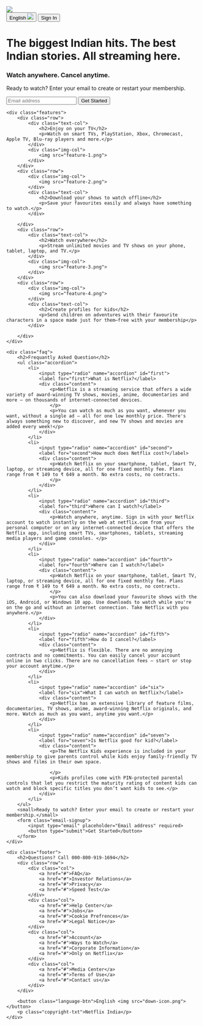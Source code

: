 <!DOCTYPE html>
<html lang="en">
<head>
    <meta charset="UTF-8">
    <meta name="viewport" content="width=device-width, initial-scale=1.0">
    <title>Netflix clone</title>
    <link rel="stylesheet" href="style.css">
</head>
<body>
    <div class="header">
        <nav>
            <img src="logo.png" class="logo">
            <div>
                <button class="language-btn">English <img src="down-icon.png"></button>
                <button>Sign In</button>
            </div>   
        </nav>
        <div class="header-content">
            <h1>The biggest Indian hits. The best Indian stories. All streaming here.</h1>
            <h3>Watch anywhere. Cancel anytime.</h3>
            <p>Ready to watch? Enter your email to create or restart your membership.</p>
            <form class="email-signup">
                <input type="email" placeholder="Email address" required>
                <button type="submit">Get Started</button>
            </form>
        </div>
    </div>

    <div class="features">
        <div class="row">
            <div class="text-col">
                <h2>Enjoy on your TV</h2>
                <p>Watch on smart TVs, PlayStation, Xbox, Chromecast, Apple TV, Blu-ray players and more.</p>
            </div>
            <div class="img-col">
                <img src="feature-1.png">
            </div>
        </div>
        <div class="row">
            <div class="img-col">
                <img src="feature-2.png">
            </div>
            <div class="text-col">
                <h2>Download your shows to watch offline</h2>
                <p>Save your favourites easily and always have something to watch.</p>
            </div>
            
        </div>
        <div class="row">
            <div class="text-col">
                <h2>Watch everywhere</h2>
                <p>Stream unlimited movies and TV shows on your phone, tablet, laptop, and TV.</p>
            </div>
            <div class="img-col">
                <img src="feature-3.png">
            </div>
        </div>
        <div class="row">
            <div class="img-col">
                <img src="feature-4.png">
            </div>
            <div class="text-col">
                <h2>Create profiles for kids</h2>
                <p>Send children on adventures with their favourite characters in a space made just for them—free with your membership</p>
            </div>
            
        </div>
    </div>

    <div class="faq">
        <h2>Frequantly Asked Question</h2>
        <ul class="accordion">
            <li>
                <input type="radio" name="accordion" id="first">
                <label for="first">What is Netflix?</label>
                <div class="content">
                    <p>Netflix is a streaming service that offers a wide variety of award-winning TV shows, movies, anime, documentaries and more – on thousands of internet-connected devices.
                    </p>
                    <p>You can watch as much as you want, whenever you want, without a single ad – all for one low monthly price. There's always something new to discover, and new TV shows and movies are added every week!</p>
                </div>
            </li>
            <li>
                <input type="radio" name="accordion" id="second">
                <label for="second">How much does Netflix cost?</label>
                <div class="content">
                    <p>Watch Netflix on your smartphone, tablet, Smart TV, laptop, or streaming device, all for one fixed monthly fee. Plans range from ₹ 149 to ₹ 649 a month. No extra costs, no contracts.
                    </p>
                </div>
            </li>
            <li>
                <input type="radio" name="accordion" id="third">
                <label for="third">Where can I watch?</label>
                <div class="content">
                    <p>Watch anywhere, anytime. Sign in with your Netflix account to watch instantly on the web at netflix.com from your personal computer or on any internet-connected device that offers the Netflix app, including smart TVs, smartphones, tablets, streaming media players and game consoles. </p>
                </div>
            </li>
            <li>
                <input type="radio" name="accordion" id="fourth">
                <label for="fourth">Where can I watch?</label>
                <div class="content">
                    <p>Watch Netflix on your smartphone, tablet, Smart TV, laptop, or streaming device, all for one fixed monthly fee. Plans range from ₹ 149 to ₹ 649 a month. No extra costs, no contracts.
                    </p>
                    <p>You can also download your favourite shows with the iOS, Android, or Windows 10 app. Use downloads to watch while you're on the go and without an internet connection. Take Netflix with you anywhere.</p>
                </div>
            </li>
            <li>
                <input type="radio" name="accordion" id="fifth">
                <label for="fifth">How do I cancel?</label>
                <div class="content">
                    <p>Netflix is flexible. There are no annoying contracts and no commitments. You can easily cancel your account online in two clicks. There are no cancellation fees – start or stop your account anytime.</p>
                </div>
            </li>
            <li>
                <input type="radio" name="accordion" id="six">
                <label for="six">What I can watch on Netflix?</label>
                <div class="content">
                    <p>Netflix has an extensive library of feature films, documentaries, TV shows, anime, award-winning Netflix originals, and more. Watch as much as you want, anytime you want.</p>
                </div>
            </li>
            <li>
                <input type="radio" name="accordion" id="seven">
                <label for="seven">Is Netflix good for kid?</label>
                <div class="content">
                    <p>The Netflix Kids experience is included in your membership to give parents control while kids enjoy family-friendly TV shows and films in their own space.

                    </p>
                    <p>Kids profiles come with PIN-protected parental controls that let you restrict the maturity rating of content kids can watch and block specific titles you don’t want kids to see.</p>
                </div>
            </li>
        </ul>
        <small>Ready to watch? Enter your email to create or restart your membership.</small>
        <form class="email-signup">
            <input type="email" placeholder="Email address" required>
            <button type="submit">Get Started</button>
        </form>
    </div>

    <div class="footer">
        <h2>Questions? Call 000-800-919-1694</h2>
        <div class="row">
            <div class="col">
                <a href="#">FAQ</a>
                <a href="#">Investor Relations</a>
                <a href="#">Privacy</a>
                <a href="#">Speed Test</a>
            </div>
            <div class="col">
                <a href="#">Help Center</a>
                <a href="#">Jobs</a>
                <a href="#">Cookie Prefrences</a>
                <a href="#">Legal Notice</a>
            </div>
            <div class="col">
                <a href="#">Account</a>
                <a href="#">Ways to Watch</a>
                <a href="#">Corporate Information</a>
                <a href="#">Only on Netflix</a>
            </div>
            <div class="col">
                <a href="#">Media Center</a>
                <a href="#">Terms of Use</a>
                <a href="#">Contact us</a>
            </div>
        </div>

        <button class="language-btn">English <img src="down-icon.png"></button>
        <p class="copyright-txt">Netflix India</p>
    </div>
</body>
</html>
